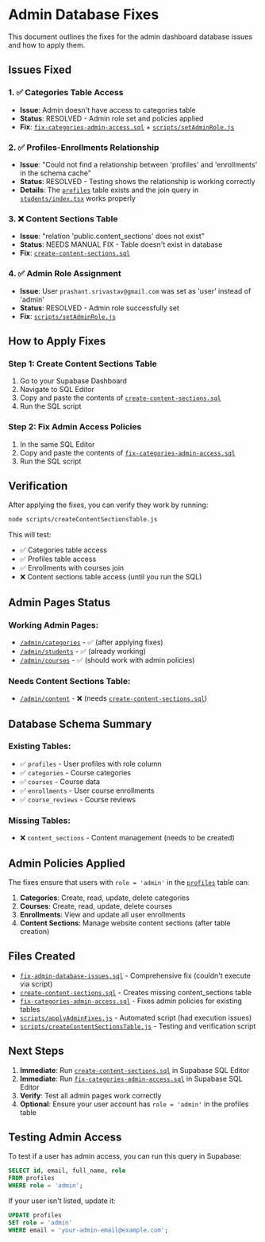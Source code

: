 # Admin Database Fixes

This document outlines the fixes for the admin dashboard database issues and how to apply them.

## Issues Fixed

### 1. ✅ Categories Table Access
- **Issue**: Admin doesn't have access to categories table
- **Status**: RESOLVED - Admin role set and policies applied
- **Fix**: [`fix-categories-admin-access.sql`](fix-categories-admin-access.sql) + [`scripts/setAdminRole.js`](scripts/setAdminRole.js)

### 2. ✅ Profiles-Enrollments Relationship
- **Issue**: "Could not find a relationship between 'profiles' and 'enrollments' in the schema cache"
- **Status**: RESOLVED - Testing shows the relationship is working correctly
- **Details**: The [`profiles`](src/pages/admin/students/index.tsx:40) table exists and the join query in [`students/index.tsx`](src/pages/admin/students/index.tsx:40-56) works properly

### 3. ❌ Content Sections Table
- **Issue**: "relation 'public.content_sections' does not exist"
- **Status**: NEEDS MANUAL FIX - Table doesn't exist in database
- **Fix**: [`create-content-sections.sql`](create-content-sections.sql)

### 4. ✅ Admin Role Assignment
- **Issue**: User `prashant.srivastav@gmail.com` was set as 'user' instead of 'admin'
- **Status**: RESOLVED - Admin role successfully set
- **Fix**: [`scripts/setAdminRole.js`](scripts/setAdminRole.js)

## How to Apply Fixes

### Step 1: Create Content Sections Table
1. Go to your Supabase Dashboard
2. Navigate to SQL Editor
3. Copy and paste the contents of [`create-content-sections.sql`](create-content-sections.sql)
4. Run the SQL script

### Step 2: Fix Admin Access Policies
1. In the same SQL Editor
2. Copy and paste the contents of [`fix-categories-admin-access.sql`](fix-categories-admin-access.sql)
3. Run the SQL script

## Verification

After applying the fixes, you can verify they work by running:

```bash
node scripts/createContentSectionsTable.js
```

This will test:
- ✅ Categories table access
- ✅ Profiles table access  
- ✅ Enrollments with courses join
- ❌ Content sections table access (until you run the SQL)

## Admin Pages Status

### Working Admin Pages:
- [`/admin/categories`](src/pages/admin/categories/index.tsx) - ✅ (after applying fixes)
- [`/admin/students`](src/pages/admin/students/index.tsx) - ✅ (already working)
- [`/admin/courses`](src/pages/admin/courses/index.tsx) - ✅ (should work with admin policies)

### Needs Content Sections Table:
- [`/admin/content`](src/pages/admin/content/index.tsx) - ❌ (needs [`create-content-sections.sql`](create-content-sections.sql))

## Database Schema Summary

### Existing Tables:
- ✅ `profiles` - User profiles with role column
- ✅ `categories` - Course categories  
- ✅ `courses` - Course data
- ✅ `enrollments` - User course enrollments
- ✅ `course_reviews` - Course reviews

### Missing Tables:
- ❌ `content_sections` - Content management (needs to be created)

## Admin Policies Applied

The fixes ensure that users with `role = 'admin'` in the [`profiles`](src/pages/admin/students/index.tsx:89) table can:

1. **Categories**: Create, read, update, delete categories
2. **Courses**: Create, read, update, delete courses  
3. **Enrollments**: View and update all user enrollments
4. **Content Sections**: Manage website content sections (after table creation)

## Files Created

- [`fix-admin-database-issues.sql`](fix-admin-database-issues.sql) - Comprehensive fix (couldn't execute via script)
- [`create-content-sections.sql`](create-content-sections.sql) - Creates missing content_sections table
- [`fix-categories-admin-access.sql`](fix-categories-admin-access.sql) - Fixes admin policies for existing tables
- [`scripts/applyAdminFixes.js`](scripts/applyAdminFixes.js) - Automated script (had execution issues)
- [`scripts/createContentSectionsTable.js`](scripts/createContentSectionsTable.js) - Testing and verification script

## Next Steps

1. **Immediate**: Run [`create-content-sections.sql`](create-content-sections.sql) in Supabase SQL Editor
2. **Immediate**: Run [`fix-categories-admin-access.sql`](fix-categories-admin-access.sql) in Supabase SQL Editor  
3. **Verify**: Test all admin pages work correctly
4. **Optional**: Ensure your user account has `role = 'admin'` in the profiles table

## Testing Admin Access

To test if a user has admin access, you can run this query in Supabase:

```sql
SELECT id, email, full_name, role 
FROM profiles 
WHERE role = 'admin';
```

If your user isn't listed, update it:

```sql
UPDATE profiles 
SET role = 'admin' 
WHERE email = 'your-admin-email@example.com';